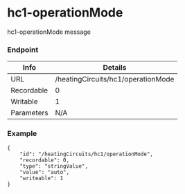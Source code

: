# hc1-operationMode

hc1-operationMode message


### Endpoint

| Info  | Details |
| ------------- | ------------- |
| URL   | /heatingCircuits/hc1/operationMode   |
| Recordable   | 0   |
| Writable   | 1   |
| Parameters  | N/A  |

### Example
```
{
    "id": "/heatingCircuits/hc1/operationMode",
    "recordable": 0,
    "type": "stringValue",
    "value": "auto",
    "writeable": 1
}
```
